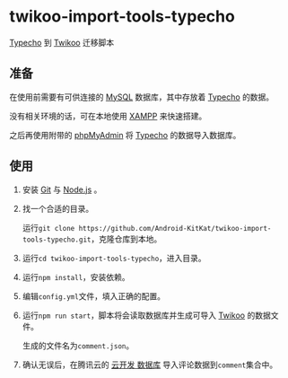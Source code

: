 # twikoo-import-tools-typecho
[Typecho] 到 [Twikoo] 迁移脚本

## 准备
在使用前需要有可供连接的 [MySQL] 数据库，其中存放着 [Typecho] 的数据。

没有相关环境的话，可在本地使用 [XAMPP] 来快速搭建。

之后再使用附带的 [phpMyAdmin] 将 [Typecho] 的数据导入数据库。

## 使用
1. 安装 [Git] 与 [Node.js] 。

2. 找一个合适的目录。

   运行`git clone https://github.com/Android-KitKat/twikoo-import-tools-typecho.git`，克隆仓库到本地。

3. 运行`cd twikoo-import-tools-typecho`，进入目录。

4. 运行`npm install`，安装依赖。

5. 编辑`config.yml`文件，填入正确的配置。

6. 运行`npm run start`，脚本将会读取数据库并生成可导入 [Twikoo] 的数据文件。

   生成的文件名为`comment.json`。

7. 确认无误后，在腾讯云的 [云开发 数据库] 导入评论数据到`comment`集合中。

[Typecho]: http://typecho.org
[Twikoo]: https://twikoo.js.org
[MySQL]: https://www.mysql.com/cn/
[XAMPP]: https://www.apachefriends.org/zh_cn/
[phpMyAdmin]: https://www.phpmyadmin.net
[Git]: https://git-scm.com
[Node.js]: https://nodejs.org
[云开发 数据库]: https://console.cloud.tencent.com/tcb/db/
